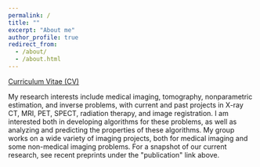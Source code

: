 ```yaml
---
permalink: /
title: ""
excerpt: "About me"
author_profile: true
redirect_from: 
  - /about/
  - /about.html
---
```


[Curriculum Vitae (CV)](https://ralobos.github.io/files/CV_RLOBOS_OCT_2023.pdf)

My research interests include medical imaging, tomography, nonparametric estimation, and inverse problems, with current and past projects in X-ray CT, MRI, PET, SPECT, radiation therapy, and image registration. I am interested both in developing algorithms for these problems, as well as analyzing and predicting the properties of these algorithms. My group works on a wide variety of imaging projects, both for medical imaging and some non-medical imaging problems. For a snapshot of our current research, see recent preprints under the "publication" link above.

